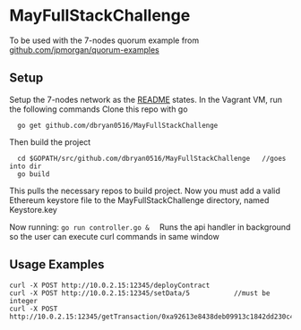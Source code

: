 # MayFullStackChallenge

To be used with the 7-nodes quorum example from [github.com/jpmorgan/quorum-examples](https://github.com/jpmorganchase/quorum-examples)

## Setup
Setup the 7-nodes network as the [README](https://github.com/jpmorganchase/quorum-examples/blob/master/README.md) states.
In the Vagrant VM, run the following commands
Clone this repo with go
```
  go get github.com/dbryan0516/MayFullStackChallenge 
```
Then build the project
```
  cd $GOPATH/src/github.com/dbryan0516/MayFullStackChallenge   //goes into dir
  go build
```
This pulls the necessary repos to build project.
Now you must add a valid Ethereum keystore file to the MayFullStackChallenge directory, named Keystore.key

Now running: ```go run controller.go &  ``` Runs the api handler in background so the user can execute curl commands in same window
  
  

## Usage Examples
```
curl -X POST http://10.0.2.15:12345/deployContract
curl -X POST http://10.0.2.15:12345/setData/5           //must be integer
curl -X POST http://10.0.2.15:12345/getTransaction/0xa92613e8438deb09913c1842dd230c4038171a706944c0cf87d6d89c0d59a521
```
